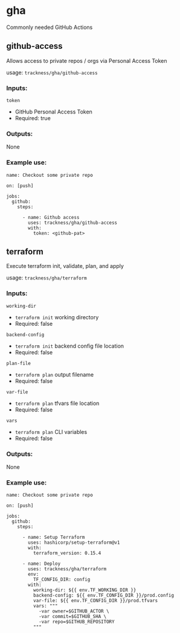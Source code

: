 # gha
Commonly needed GitHub Actions

## github-access

Allows access to private repos / orgs via Personal Access Token

usage: `trackness/gha/github-access`

### Inputs:

`token`
- GitHub Personal Access Token
- Required: true

### Outputs:

None

### Example use:

```
name: Checkout some private repo

on: [push]

jobs:
  github:
    steps:

      - name: Github access
        uses: trackness/gha/github-access
        with:
          token: <github-pat>
```

## terraform

Execute terraform init, validate, plan, and apply

usage: `trackness/gha/terraform`

### Inputs:

`working-dir`
- `terraform init` working directory
- Required: false

`backend-config`
- `terraform init` backend config file location
- Required: false

`plan-file`
- `terraform plan` output filename
- Required: false

`var-file`
- `terraform plan` tfvars file location
- Required: false

`vars`
- `terraform plan` CLI variables
- Required: false

### Outputs:

None

### Example use:

```
name: Checkout some private repo

on: [push]

jobs:
  github:
    steps:

      - name: Setup Terraform
        uses: hashicorp/setup-terraform@v1
        with:
          terraform_version: 0.15.4

      - name: Deploy
        uses: trackness/gha/terraform
        env:
          TF_CONFIG_DIR: config
        with:
          working-dir: ${{ env.TF_WORKING_DIR }}
          backend-config: ${{ env.TF_CONFIG_DIR }}/prod.config
          var-file: ${{ env.TF_CONFIG_DIR }}/prod.tfvars
          vars: """
            -var owner=$GITHUB_ACTOR \
            -var commit=$GITHUB_SHA \
            -var repo=$GITHUB_REPOSITORY
          """
```
